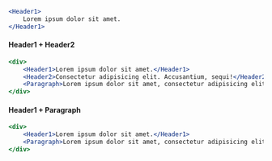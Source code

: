 ```jsx harmony
<Header1>
    Lorem ipsum dolor sit amet.
</Header1>
```

#### Header1 + Header2
```jsx harmony
<div>
    <Header1>Lorem ipsum dolor sit amet.</Header1>
    <Header2>Consectetur adipisicing elit. Accusantium, sequi!</Header2>
    <Paragraph>Lorem ipsum dolor sit amet, consectetur adipisicing elit. Ad, dolore. Lorem ipsum dolor sit amet, consectetur adipisicing elit. Accusantium, sequi!</Paragraph>
</div>
```

#### Header1 + Paragraph
```jsx harmony
<div>
    <Header1>Lorem ipsum dolor sit amet.</Header1>
    <Paragraph>Lorem ipsum dolor sit amet, consectetur adipisicing elit. Ad, dolore. Lorem ipsum dolor sit amet, consectetur adipisicing elit. Accusantium, sequi!</Paragraph>
</div>
```
